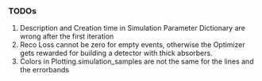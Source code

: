### TODOs

1. Description and Creation time in Simulation Parameter Dictionary are wrong after the first iteration
2. Reco Loss cannot be zero for empty events, otherwise the Optimizer gets rewarded for building a detector with thick absorbers.
3. Colors in Plotting.simulation_samples are not the same for the lines and the errorbands